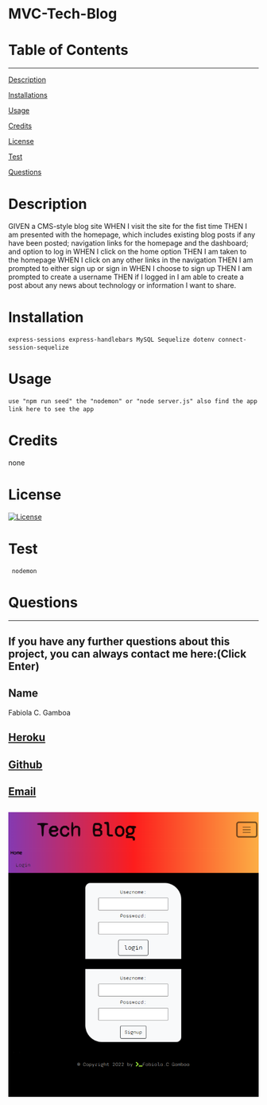 # MVC-Tech-Blog

# Table of Contents

---

[Description](#Description)

[Installations](#Installations)

[Usage](#Usage)

[Credits](#Credits)

[License](#License)

[Test](#Test)

[Questions](#Questions)

# Description

GIVEN a CMS-style blog site WHEN I visit the site for the fist time THEN I am presented with the homepage, which includes existing blog posts if any have been posted; navigation links for the homepage and the dashboard; and option to log in WHEN I click on the home option THEN I am taken to the homepage WHEN I click on any other links in the navigation THEN I am prompted to either sign up or sign in WHEN I choose to sign up THEN I am prompted to create a username THEN if I logged in I am able to create a post about any news about technology or information I want to share.

# Installation

    express-sessions express-handlebars MySQL Sequelize dotenv connect-session-sequelize

# Usage

    use "npm run seed" the "nodemon" or "node server.js" also find the app link here to see the app

# Credits

none

# License

[![License](https://img.shields.io/badge/License--blue.svg)](https://opensource.org/licenses/)

# Test

     nodemon

# Questions

---

## If you have any further questions about this project, you can always contact me here:(Click Enter)

## Name

Fabiola C. Gamboa

## [Heroku](https://afternoon-crag-71461.herokuapp.com/)

## [Github](https://github.com/Fabscg)

## [Email](fabiscg79@gmail.com)

## ![Tech-Blog image](public/images/tech-blog-site.png)
